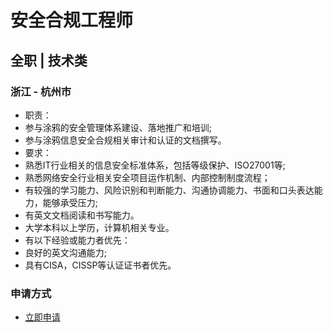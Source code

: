 
# 安全合规工程师
## 全职  |  技术类
### 浙江 - 杭州市

- 职责：
- 参与涂鸦的安全管理体系建设、落地推广和培训;
- 参与涂鸦信息安全合规相关审计和认证的文档撰写。
- 要求：
- 熟悉IT行业相关的信息安全标准体系，包括等级保护、ISO27001等;
- 熟悉网络安全行业相关安全项目运作机制、内部控制制度流程；
- 有较强的学习能力、风险识别和判断能力、沟通协调能力、书面和口头表达能力，能够承受压力;
- 有英文文档阅读和书写能力。
- 大学本科以上学历，计算机相关专业。
- 有以下经验或能力者优先：
- 良好的英文沟通能力;
- 具有CISA，CISSP等认证证书者优先。
### 申请方式
- <a href="mailto:hr@tuya.com?subject=求职简历-安全合规工程师-来自GitHub">立即申请</a>